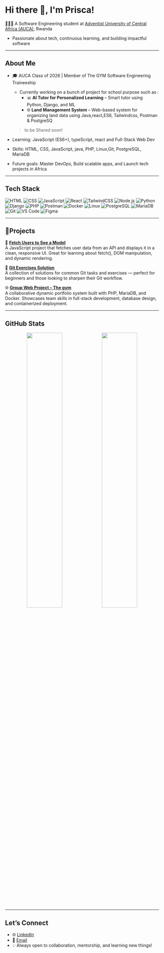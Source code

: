 # Hi there 👋, I'm Prisca!

👩🏾‍💻 A Software Engineering student at [Adventist University of Central Africa (AUCA)](https://auca.ac.rw), Rwanda  
  - Passionate about tech, continuous learning, and building impactful software 

---

## About Me
- 🎓 AUCA Class of 2026 | Member of The GYM Software Engineering Traineeship
  
  - Currently working on a bunch of project for school purpose such as :  
    - 📊 **AI Tutor for Personalized Learning** – Smart tutor using Python, Django, and ML  
    - 🌐 **Land Management System** – Web-based system for organizing land data using Java,react,ES6, Tailwindcss, Postman & PostgreSQ  
  > to be Shared soon!
    
- Learning: JavaScript (ES6+), typeScript, react and Full-Stack Web Dev 
- Skills: HTML, CSS, JavaScript, java, PHP, Linux,Git, PostgreSQL, MariaDB
- Future goals: Master DevOps, Build scalable apps, and Launch tech projects in Africa

---

## Tech Stack

![HTML](https://img.shields.io/badge/HTML-E34F26?style=flat&logo=html5&logoColor=white)
![CSS](https://img.shields.io/badge/CSS-1572B6?style=flat&logo=css3&logoColor=white)
![JavaScript](https://img.shields.io/badge/JavaScript-F7DF1E?style=flat&logo=javascript&logoColor=black)
![React](https://img.shields.io/badge/React-20232A?style=flat&logo=react&logoColor=61DAFB)
![TailwindCSS](https://img.shields.io/badge/Tailwind_CSS-38B2AC?style=flat&logo=tailwind-css&logoColor=white)
![Node.js](https://img.shields.io/badge/Node.js-339933?style=flat&logo=nodedotjs&logoColor=white)
![Python](https://img.shields.io/badge/Python-3776AB?style=flat&logo=python&logoColor=white)
![Django](https://img.shields.io/badge/Django-092E20?style=flat&logo=django&logoColor=white)
![PHP](https://img.shields.io/badge/PHP-777BB4?style=flat&logo=php&logoColor=white)
![Postman](https://img.shields.io/badge/Postman-FF6C37?style=flat&logo=postman&logoColor=white)
![Docker](https://img.shields.io/badge/Docker-2496ED?style=flat&logo=docker&logoColor=white)
![Linux](https://img.shields.io/badge/Linux-FCC624?style=flat&logo=linux&logoColor=black)
![PostgreSQL](https://img.shields.io/badge/PostgreSQL-4169E1?style=flat&logo=postgresql&logoColor=white)
![MariaDB](https://img.shields.io/badge/MariaDB-003545?style=flat&logo=mariadb&logoColor=white)
![Git](https://img.shields.io/badge/Git-F05032?style=flat&logo=git&logoColor=white)
![VS Code](https://img.shields.io/badge/VS%20Code-007ACC?style=flat&logo=visual-studio-code&logoColor=white)
![Figma](https://img.shields.io/badge/Figma-F24E1E?style=flat&logo=figma&logoColor=white)


---

## 📌Projects

👤 **[Fetch Users to See a Model](https://github.com/Prisc2005/fetch-users-to-see-a-model)**  
A JavaScript project that fetches user data from an API and displays it in a clean, responsive UI. Great for learning about fetch(), DOM manipulation, and dynamic rendering.

🔧 **[Git Exercises Solution](https://github.com/Prisc2005/git-exercises-solution)**  
A collection of solutions for common Git tasks and exercises — perfect for beginners and those looking to sharpen their Git workflow.

🌐 **[Group Web Project – The gym](https://github.com/Jess-xca/Web_Project_G4)**  
A collaborative dynamic portfolio system built with PHP, MariaDB, and Docker. Showcases team skills in full-stack development, database design, and containerized deployment.



---

## GitHub Stats

<p align="center">
  <img src="https://github-readme-stats.vercel.app/api?username=M-prisca&show_icons=true&theme=merko" width="48%" />
  <img src="https://github-readme-stats.vercel.app/api/top-langs/?username=M-prisca&layout=compact&theme=merko" width="48%" />
</p>

---

## Let’s Connect

- 🌐 [LinkedIn](https://www.linkedin.com/in/uwera-masereli-prisca/)
- 💬 [Email](priscamasereli@gmail.com)
- 💡 Always open to collaboration, mentorship, and learning new things!
